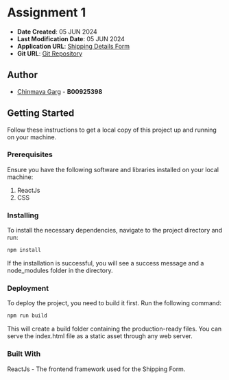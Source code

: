 # Assignment 1

* **Date Created**: 05 JUN 2024
* **Last Modification Date**: 05 JUN 2024
* **Application URL**: [Shipping Details Form](https://a1-chinmaya-garg-b00925398.netlify.app/)
* **Git URL**: [Git Repository](https://git.cs.dal.ca/cgarg/csci-5709/-/tree/master/Assignments/Assignment%201?ref_type=heads)

## Author

* [Chinmaya Garg](mailto:ch745692@dal.ca) - **B00925398**

## Getting Started

Follow these instructions to get a local copy of this project up and running on your machine.

### Prerequisites

Ensure you have the following software and libraries installed on your local machine:

1. ReactJs
2. CSS

### Installing

To install the necessary dependencies, navigate to the project directory and run:

```bash
npm install
```
If the installation is successful, you will see a success message and a node_modules folder in the directory.

### Deployment

To deploy the project, you need to build it first. Run the following command:

```bash
npm run build
```

This will create a build folder containing the production-ready files. You can serve the index.html file as a static asset through any web server.

### Built With
ReactJs - The frontend framework used for the Shipping Form.
